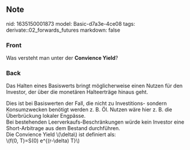 ## Note
nid: 1635150001873
model: Basic-d7a3e-4ce08
tags: derivate::02_forwards_futures
markdown: false

### Front
Was versteht man unter der <b>Convience Yield</b>?

### Back
Das Halten eines Basiswerts bringt möglicherweise einen Nutzen für
den Investor, der über die monetären Halteerträge hinaus geht.
<div>
  Dies ist bei Basiswerten der Fall, die nicht zu Investitions-
  sondern Konsumzwecken benötigt werden z. B. Öl. Nutzen wäre hier
  z. B. die Überbrückung lokaler Engpässe.
</div>
<div>
  Bei bestehenden Leerverkaufs-Beschränkungen würde kein Investor
  eine Short-Arbitrage aus dem Bestand durchführen.
</div>
<div>
  Die Convience Yield \(\delta\) ist definiert als:
</div>
<div>
  \(f(0, T)=S(0) e^{(r-\delta) T}\)
</div>
